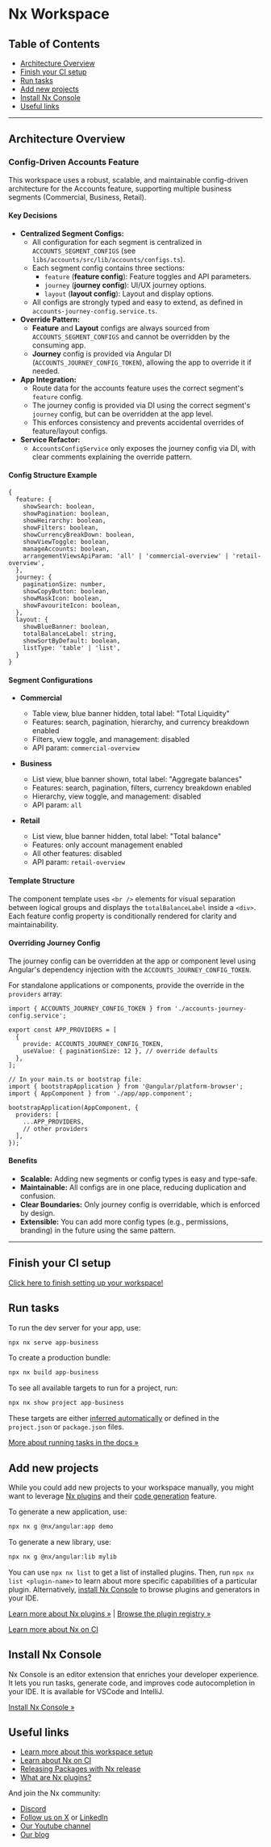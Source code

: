 # Nx Workspace

## Table of Contents

- [Architecture Overview](#architecture-overview)
- [Finish your CI setup](#finish-your-ci-setup)
- [Run tasks](#run-tasks)
- [Add new projects](#add-new-projects)
- [Install Nx Console](#install-nx-console)
- [Useful links](#useful-links)

---

## Architecture Overview

### Config-Driven Accounts Feature

This workspace uses a robust, scalable, and maintainable config-driven architecture for the Accounts feature, supporting multiple business segments (Commercial, Business, Retail).

#### Key Decisions

- **Centralized Segment Configs:**
  - All configuration for each segment is centralized in `ACCOUNTS_SEGMENT_CONFIGS` (see `libs/accounts/src/lib/accounts/configs.ts`).
  - Each segment config contains three sections:
    - `feature` (**feature config**): Feature toggles and API parameters.
    - `journey` (**journey config**): UI/UX journey options.
    - `layout` (**layout config**): Layout and display options.
  - All configs are strongly typed and easy to extend, as defined in `accounts-journey-config.service.ts`.
- **Override Pattern:**
  - **Feature** and **Layout** configs are always sourced from `ACCOUNTS_SEGMENT_CONFIGS` and cannot be overridden by the consuming app.
  - **Journey** config is provided via Angular DI (`ACCOUNTS_JOURNEY_CONFIG_TOKEN`), allowing the app to override it if needed.
- **App Integration:**
  - Route data for the accounts feature uses the correct segment's `feature` config.
  - The journey config is provided via DI using the correct segment's `journey` config, but can be overridden at the app level.
  - This enforces consistency and prevents accidental overrides of feature/layout configs.
- **Service Refactor:**
  - `AccountsConfigService` only exposes the journey config via DI, with clear comments explaining the override pattern.

#### Config Structure Example

```
{
  feature: {
    showSearch: boolean,
    showPagination: boolean,
    showHeirarchy: boolean,
    showFilters: boolean,
    showCurrencyBreakDown: boolean,
    showViewToggle: boolean,
    manageAccounts: boolean,
    arrangementViewsApiParam: 'all' | 'commercial-overview' | 'retail-overview',
  },
  journey: {
    paginationSize: number,
    showCopyButton: boolean,
    showMaskIcon: boolean,
    showFavouriteIcon: boolean,
  },
  layout: {
    showBlueBanner: boolean,
    totalBalanceLabel: string,
    showSortByDefault: boolean,
    listType: 'table' | 'list',
  }
}
```

#### Segment Configurations

- **Commercial**

  - Table view, blue banner hidden, total label: "Total Liquidity"
  - Features: search, pagination, hierarchy, and currency breakdown enabled
  - Filters, view toggle, and management: disabled
  - API param: `commercial-overview`

- **Business**

  - List view, blue banner shown, total label: "Aggregate balances"
  - Features: search, pagination, filters, currency breakdown enabled
  - Hierarchy, view toggle, and management: disabled
  - API param: `all`

- **Retail**
  - List view, blue banner hidden, total label: "Total balance"
  - Features: only account management enabled
  - All other features: disabled
  - API param: `retail-overview`

#### Template Structure

The component template uses `<br />` elements for visual separation between logical groups and displays the `totalBalanceLabel` inside a `<div>`. Each feature config property is conditionally rendered for clarity and maintainability.

#### Overriding Journey Config

The journey config can be overridden at the app or component level using Angular's dependency injection with the `ACCOUNTS_JOURNEY_CONFIG_TOKEN`.

For standalone applications or components, provide the override in the `providers` array:

```
import { ACCOUNTS_JOURNEY_CONFIG_TOKEN } from './accounts-journey-config.service';

export const APP_PROVIDERS = [
  {
    provide: ACCOUNTS_JOURNEY_CONFIG_TOKEN,
    useValue: { paginationSize: 12 }, // override defaults
  },
];

// In your main.ts or bootstrap file:
import { bootstrapApplication } from '@angular/platform-browser';
import { AppComponent } from './app/app.component';

bootstrapApplication(AppComponent, {
  providers: [
    ...APP_PROVIDERS,
    // other providers
  ],
});
```

#### Benefits

- **Scalable:** Adding new segments or config types is easy and type-safe.
- **Maintainable:** All configs are in one place, reducing duplication and confusion.
- **Clear Boundaries:** Only journey config is overridable, which is enforced by design.
- **Extensible:** You can add more config types (e.g., permissions, branding) in the future using the same pattern.

---

## Finish your CI setup

[Click here to finish setting up your workspace!](https://cloud.nx.app/connect/5rBBV65SQv)

## Run tasks

To run the dev server for your app, use:

```sh
npx nx serve app-business
```

To create a production bundle:

```sh
npx nx build app-business
```

To see all available targets to run for a project, run:

```sh
npx nx show project app-business
```

These targets are either [inferred automatically](https://nx.dev/concepts/inferred-tasks?utm_source=nx_project&utm_medium=readme&utm_campaign=nx_projects) or defined in the `project.json` or `package.json` files.

[More about running tasks in the docs &raquo;](https://nx.dev/features/run-tasks?utm_source=nx_project&utm_medium=readme&utm_campaign=nx_projects)

## Add new projects

While you could add new projects to your workspace manually, you might want to leverage [Nx plugins](https://nx.dev/concepts/nx-plugins?utm_source=nx_project&utm_medium=readme&utm_campaign=nx_projects) and their [code generation](https://nx.dev/features/generate-code?utm_source=nx_project&utm_medium=readme&utm_campaign=nx_projects) feature.

To generate a new application, use:

```sh
npx nx g @nx/angular:app demo
```

To generate a new library, use:

```sh
npx nx g @nx/angular:lib mylib
```

You can use `npx nx list` to get a list of installed plugins. Then, run `npx nx list <plugin-name>` to learn about more specific capabilities of a particular plugin. Alternatively, [install Nx Console](https://nx.dev/getting-started/editor-setup?utm_source=nx_project&utm_medium=readme&utm_campaign=nx_projects) to browse plugins and generators in your IDE.

[Learn more about Nx plugins &raquo;](https://nx.dev/concepts/nx-plugins?utm_source=nx_project&utm_medium=readme&utm_campaign=nx_projects) | [Browse the plugin registry &raquo;](https://nx.dev/plugin-registry?utm_source=nx_project&utm_medium=readme&utm_campaign=nx_projects)

[Learn more about Nx on CI](https://nx.dev/ci/intro/ci-with-nx#ready-get-started-with-your-provider?utm_source=nx_project&utm_medium=readme&utm_campaign=nx_projects)

## Install Nx Console

Nx Console is an editor extension that enriches your developer experience. It lets you run tasks, generate code, and improves code autocompletion in your IDE. It is available for VSCode and IntelliJ.

[Install Nx Console &raquo;](https://nx.dev/getting-started/editor-setup?utm_source=nx_project&utm_medium=readme&utm_campaign=nx_projects)

## Useful links

- [Learn more about this workspace setup](https://nx.dev/getting-started/tutorials/angular-monorepo-tutorial?utm_source=nx_project&utm_medium=readme&utm_campaign=nx_projects)
- [Learn about Nx on CI](https://nx.dev/ci/intro/ci-with-nx?utm_source=nx_project&utm_medium=readme&utm_campaign=nx_projects)
- [Releasing Packages with Nx release](https://nx.dev/features/manage-releases?utm_source=nx_project&utm_medium=readme&utm_campaign=nx_projects)
- [What are Nx plugins?](https://nx.dev/concepts/nx-plugins?utm_source=nx_project&utm_medium=readme&utm_campaign=nx_projects)

And join the Nx community:

- [Discord](https://go.nx.dev/community)
- [Follow us on X](https://twitter.com/nxdevtools) or [LinkedIn](https://www.linkedin.com/company/nrwl)
- [Our Youtube channel](https://www.youtube.com/@nxdevtools)
- [Our blog](https://nx.dev/blog?utm_source=nx_project&utm_medium=readme&utm_campaign=nx_projects)
